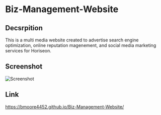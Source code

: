 # Biz-Management-Website

## Decsrpition

This is a multi media website created to advertise search engine optimization, online reputation magenement, and social media marketing services for Horiseon.

## Screenshot

![Screenshot](./assets/images/Screenshot.html.png)

## Link

https://bmoore4452.github.io/Biz-Management-Website/
